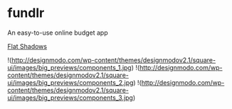fundlr
========
An easy-to-use online budget app

[Flat Shadows](http://flattyshadow.com)

!(http://designmodo.com/wp-content/themes/designmodov2.1/square-ui/images/big_previews/components_1.jpg)
!(http://designmodo.com/wp-content/themes/designmodov2.1/square-ui/images/big_previews/components_2.jpg)
!(http://designmodo.com/wp-content/themes/designmodov2.1/square-ui/images/big_previews/components_3.jpg)